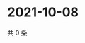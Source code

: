 # 2021-10-08

共 0 条

<!-- BEGIN WEIBO -->
<!-- 最后更新时间 Fri Oct 08 2021 08:41:40 GMT+0800 (China Standard Time) -->

<!-- END WEIBO -->
